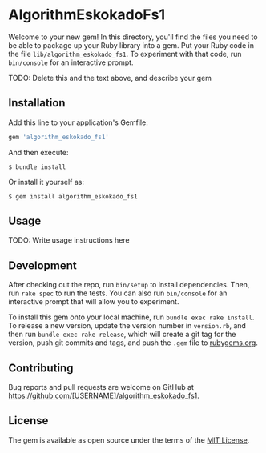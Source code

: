 # AlgorithmEskokadoFs1

Welcome to your new gem! In this directory, you'll find the files you need to be able to package up your Ruby library into a gem. Put your Ruby code in the file `lib/algorithm_eskokado_fs1`. To experiment with that code, run `bin/console` for an interactive prompt.

TODO: Delete this and the text above, and describe your gem

## Installation

Add this line to your application's Gemfile:

```ruby
gem 'algorithm_eskokado_fs1'
```

And then execute:

    $ bundle install

Or install it yourself as:

    $ gem install algorithm_eskokado_fs1

## Usage

TODO: Write usage instructions here

## Development

After checking out the repo, run `bin/setup` to install dependencies. Then, run `rake spec` to run the tests. You can also run `bin/console` for an interactive prompt that will allow you to experiment.

To install this gem onto your local machine, run `bundle exec rake install`. To release a new version, update the version number in `version.rb`, and then run `bundle exec rake release`, which will create a git tag for the version, push git commits and tags, and push the `.gem` file to [rubygems.org](https://rubygems.org).

## Contributing

Bug reports and pull requests are welcome on GitHub at https://github.com/[USERNAME]/algorithm_eskokado_fs1.


## License

The gem is available as open source under the terms of the [MIT License](https://opensource.org/licenses/MIT).
